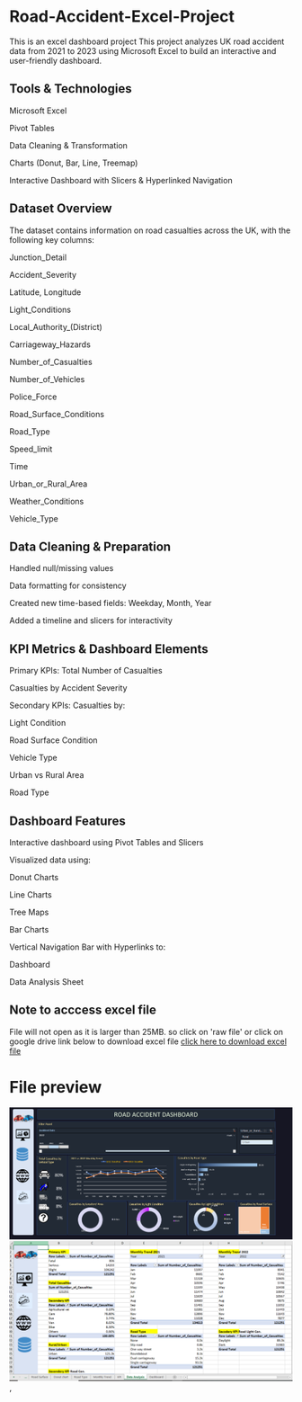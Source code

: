 # Road-Accident-Excel-Project
This is an excel dashboard project
This project analyzes UK road accident data from 2021 to 2023 using Microsoft Excel to build an interactive and user-friendly dashboard.

## Tools & Technologies
Microsoft Excel

Pivot Tables

Data Cleaning & Transformation

Charts (Donut, Bar, Line, Treemap)

Interactive Dashboard with Slicers & Hyperlinked Navigation

## Dataset Overview
The dataset contains information on road casualties across the UK, with the following key columns:

Junction_Detail

Accident_Severity

Latitude, Longitude

Light_Conditions

Local_Authority_(District)

Carriageway_Hazards

Number_of_Casualties

Number_of_Vehicles

Police_Force

Road_Surface_Conditions

Road_Type

Speed_limit

Time

Urban_or_Rural_Area

Weather_Conditions

Vehicle_Type

## Data Cleaning & Preparation
Handled null/missing values

Data formatting for consistency

Created new time-based fields: Weekday, Month, Year

Added a timeline and slicers for interactivity

## KPI Metrics & Dashboard Elements
Primary KPIs:
Total Number of Casualties

Casualties by Accident Severity

Secondary KPIs:
Casualties by:

Light Condition

Road Surface Condition

Vehicle Type

Urban vs Rural Area

Road Type

## Dashboard Features
Interactive dashboard using Pivot Tables and Slicers

Visualized data using:

Donut Charts

Line Charts

Tree Maps

Bar Charts

Vertical Navigation Bar with Hyperlinks to:

Dashboard

Data Analysis Sheet

## Note to acccess excel file
File will not open as it is larger than 25MB. so click on 'raw file' or click on google drive link below to download excel file
[click here to download excel file](https://github.com/TanveerHussainCodes/Road-Accident-Excel-Project/raw/main/Road%20Accident%20Data%20Analysis.xlsx)

# File preview
![dashboard as PNG image](dashboard.PNG)
![data analysis sheet as PNG image](data_analysis.PNG)
, 



